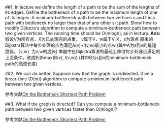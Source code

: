 ##1. In lecture we define the length of a path to be the sum of the lengths of its edges. Define the bottleneck of a path to be the maximum length of one of its edges. A mininum-bottleneck path between two vertices s and t is a path with bottleneck no larger than that of any other s-t path. Show how to modify Dijkstra's algorithm to compute a minimum-bottleneck path between two given vertices. The running time should be O(mlogn), as in lecture.
**Ans:**
假设V为所有点，X为已处理完的点集， v属于V，w属于V-X，s为源点
原来的Dijkstra算法中每步处理的点为满足A(v)+l(v,w)最小的点w
(其中A为s到v的最短路径，（v,w）为v,w的边长)
本题中在Dijkstra算法的基础上修改每步处理点满足的上面条件，改成判断max(B(v), l(v,w))
(其中B为s到v的minimum-bottleneck path的瓶颈长度)
  
##2. We can do better. Suppose now that the graph is undirected. Give a linear-time (O(m)) algorithm to compute a minimum-bottleneck path between two given vertices.

参考文献[On the Bottleneck Shortest Path Problem](ZR-06-22.pdf)

##3. What if the graph is directed? Can you compute a minimum-bottleneck path between two given vertices faster than O(mlogn)?

参考文献[On the Bottleneck Shortest Path Problem](ZR-06-22.pdf)